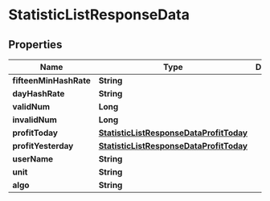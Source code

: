 

# StatisticListResponseData


## Properties

| Name | Type | Description | Notes |
|------------ | ------------- | ------------- | -------------|
|**fifteenMinHashRate** | **String** |  |  [optional] |
|**dayHashRate** | **String** |  |  [optional] |
|**validNum** | **Long** |  |  [optional] |
|**invalidNum** | **Long** |  |  [optional] |
|**profitToday** | [**StatisticListResponseDataProfitToday**](StatisticListResponseDataProfitToday.md) |  |  [optional] |
|**profitYesterday** | [**StatisticListResponseDataProfitToday**](StatisticListResponseDataProfitToday.md) |  |  [optional] |
|**userName** | **String** |  |  [optional] |
|**unit** | **String** |  |  [optional] |
|**algo** | **String** |  |  [optional] |




